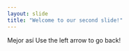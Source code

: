 ```yaml
---
layout: slide
title: "Welcome to our second slide!"
---
```

Mejor así
Use the left arrow to go back!
